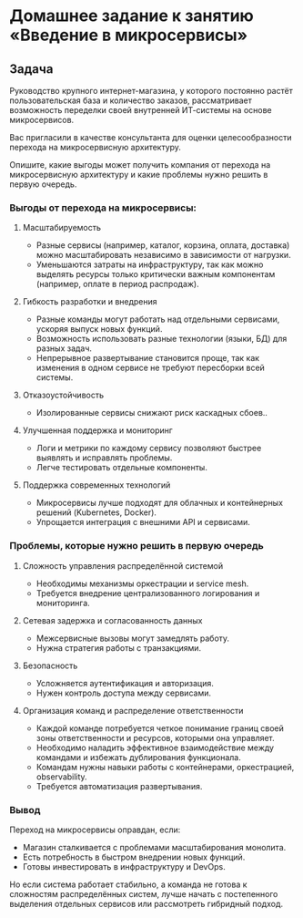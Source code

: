 # Домашнее задание к занятию «Введение в микросервисы»

## Задача

Руководство крупного интернет-магазина, у которого постоянно растёт пользовательская база и количество заказов, рассматривает возможность переделки своей внутренней   ИТ-системы на основе микросервисов. 

Вас пригласили в качестве консультанта для оценки целесообразности перехода на микросервисную архитектуру. 

Опишите, какие выгоды может получить компания от перехода на микросервисную архитектуру и какие проблемы нужно решить в первую очередь.


### Выгоды от перехода на микросервисы:
1. Масштабируемость
    - Разные сервисы (например, каталог, корзина, оплата, доставка) можно масштабировать независимо в зависимости от нагрузки.
    - Уменьшаются затраты на инфраструктуру, так как можно выделять ресурсы только критически важным компонентам (например, оплате в период распродаж).

2. Гибкость разработки и внедрения
    - Разные команды могут работать над отдельными сервисами, ускоряя выпуск новых функций.
    - Возможность использовать разные технологии (языки, БД) для разных задач.
    - Непрерывное развертывание становится проще, так как изменения в одном сервисе не требуют пересборки всей системы.

3. Отказоустойчивость
    - Изолированные сервисы снижают риск каскадных сбоев..

4. Улучшенная поддержка и мониторинг
    - Логи и метрики по каждому сервису позволяют быстрее выявлять и исправлять проблемы.
    - Легче тестировать отдельные компоненты.

5. Поддержка современных технологий
    - Микросервисы лучше подходят для облачных и контейнерных решений (Kubernetes, Docker).
    - Упрощается интеграция с внешними API и сервисами.

### Проблемы, которые нужно решить в первую очередь
1. Сложность управления распределённой системой
    - Необходимы механизмы оркестрации и service mesh.
    - Требуется внедрение централизованного логирования и мониторинга.

2. Сетевая задержка и согласованность данных
    - Межсервисные вызовы могут замедлять работу.
    - Нужна стратегия работы с транзакциями.

3. Безопасность
    - Усложняется аутентификация и авторизация.
    - Нужен контроль доступа между сервисами.

4. Организация команд и распределение ответственности
    - Каждой команде потребуется четкое понимание границ своей зоны ответственности и ресурсов, которыми она управляет.
    - Необходимо наладить эффективное взаимодействие между командами и избежать дублирования функционала.
    - Командам нужны навыки работы с контейнерами, оркестрацией, observability.
    - Требуется автоматизация развертывания.

### Вывод
Переход на микросервисы оправдан, если:
- Магазин сталкивается с проблемами масштабирования монолита.
- Есть потребность в быстром внедрении новых функций.
- Готовы инвестировать в инфраструктуру и DevOps.

Но если система работает стабильно, а команда не готова к сложностям распределённых систем, лучше начать с постепенного выделения отдельных сервисов или рассмотреть гибридный подход.


